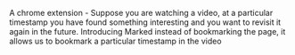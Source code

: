 A chrome extension -
Suppose you are watching a video, at a particular timestamp you have found something interesting and you want to revisit it again in the future. Introducing Marked instead of bookmarking the page, it allows us to bookmark a particular timestamp in the video
